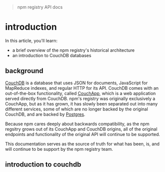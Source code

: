 > npm registry API docs
# introduction

In this article, you'll learn:

- a brief overview of the npm registry's historical architecture
- an introduction to CouchDB databases

## background

[CouchDB] is a database that uses JSON for documents, JavaScript for MapReduce indexes,
and regular HTTP for its API. CouchDB comes with an out-of-the-box functionality, called
[CouchApp], which is a web application served directly from CouchDB. npm's registry was 
originally exclusively a CouchApp, but as it has grown, it has slowly been separated out
into many different services, some of which are no longer backed by the original CouchDB,
and are backed by [Postgres].

Because npm cares deeply about backwards compatibility, as the npm regsitry
grows out of its CouchApp and CouchDB origins, all of the original endpoints and
functionality of the original API will continue to be supported.

This documentation serves as the source of truth for what has been, is, and will continue to
be support by the npm registry team.

[CouchDB]: http://couchdb.org
[CouchApp]: http://docs.couchdb.org/en/1.6.1/couchapp/index.html
[Postgres]: https://www.postgresql.org/

## introduction to couchdb


